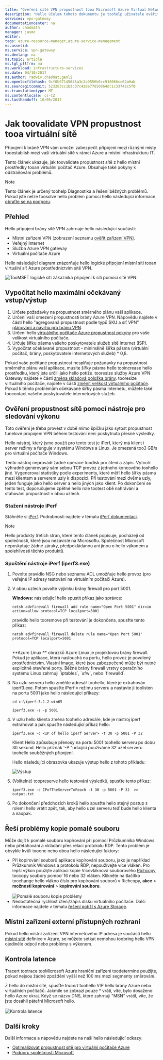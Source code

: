 ```yaml
---
title: "Ověření sítě VPN propustnost tooa Microsoft Azure Virtual Network | Microsoft Docs"
description: "Hello účelem tohoto dokumentu je toohelp uživatele ověřit propustnost sítě hello ze své místní prostředky tooan virtuální počítač Azure."
services: vpn-gateway
documentationcenter: na
author: chadmath
manager: jasmc
editor: 
tags: azure-resource-manager,azure-service-management
ms.assetid: 
ms.service: vpn-gateway
ms.devlang: na
ms.topic: article
ms.tgt_pltfrm: na
ms.workload: infrastructure-services
ms.date: 04/10/2017
ms.author: radwiv;chadmat;genli
ms.openlocfilehash: 9cf0b67145645a3c2a9556b0cc910066cc62a9ab
ms.sourcegitcommit: 523283cc1b3c37c428e77850964dc1c33742c5f0
ms.translationtype: MT
ms.contentlocale: cs-CZ
ms.lasthandoff: 10/06/2017
---
```

# <a name="how-toovalidate-vpn-throughput-tooa-virtual-network"></a>Jak toovalidate VPN propustnost tooa virtuální sítě

Připojení k bráně VPN vám umožní zabezpečit připojení mezi různými místy tooestablish mezi vaší virtuální sítě v rámci Azure a místní infrastrukturu IT.

Tento článek ukazuje, jak toovalidate propustnost sítě z hello místní prostředky tooan virtuální počítač Azure. Obsahuje také pokyny k odstraňování problémů.

>[!NOTE]
>Tento článek je určený toohelp Diagnostika a řešení běžných problémů. Pokud jste nelze toosolve hello problém pomocí hello následující informace, [obraťte se na podporu](https://portal.azure.com/?#blade/Microsoft_Azure_Support/HelpAndSupportBlade).
>
>

## <a name="overview"></a>Přehled

Hello připojení brány sítě VPN zahrnuje hello následující součásti:

- Místní zařízení VPN (zobrazení seznamu [ověřit zařízení VPN)](vpn-gateway-about-vpn-devices.md#devicetable).
- Veřejný Internet
- Služba Azure VPN gateway
- Virtuální počítače Azure

Hello následující diagram znázorňuje hello logické připojení místní síti tooan virtuální síť Azure prostřednictvím sítě VPN.

![TooMSFT logické síti zákazníka připojení k síti pomocí sítě VPN](./media/vpn-gateway-validate-throughput-to-vnet/VPNPerf.png)

## <a name="calculate-hello-maximum-expected-ingressegress"></a>Vypočítat hello maximální očekávaný vstup/výstup

1.  Určete požadavky na propustnost směrného plánu vaší aplikace.
2.  Určení vaší omezení propustnosti brány Azure VPN. Nápovědu najdete v části hello "agregovaná propustnost podle typů SKU a síť VPN" [plánování a návrhu pro bránu VPN](vpn-gateway-plan-design.md).
3.  Určení hello [virtuálního počítače Azure propustnost pokyny](../virtual-machines/virtual-machines-windows-sizes.md) pro vaše velikost virtuálního počítače.
4.  Určuje šířku pásma vašeho poskytovatele služeb sítě Internet (ISP).
5.  Vypočítat očekávané propustnost - minimálně šířka pásma (virtuální počítač, brány, poskytovatele internetových služeb) * 0,8.

Pokud vaše počítané propustnost nesplňuje požadavky na propustnost směrného plánu vaší aplikace, musíte šířky pásma hello tooincrease hello prostředku, který jste určili jako hello potíže. tooresize služby Azure VPN Gateway najdete v části [změna skladová položka brány](https://docs.microsoft.com/en-us/azure/vpn-gateway/vpn-gateway-about-vpn-gateway-settings.md#gwsku). tooresize virtuálního počítače, najdete v části [změnit velikost virtuálního počítače](../virtual-machines/virtual-machines-windows-resize-vm.md). Pokud k těmto problémům očekávané šířky pásma Internetu, můžete také toocontact vašeho poskytovatele internetových služeb.

## <a name="validate-network-throughput-by-using-performance-tools"></a>Ověření propustnost sítě pomocí nástroje pro sledování výkonu

Toto ověření je třeba provést v době mimo špičku jako sytost propustnost tunelové propojení VPN během testování není poskytnuta přesné výsledky.

Hello nástroj, který jsme použít pro tento test je iPerf, který má klient i server režimy a funguje v systému Windows a Linux. Je omezená too3 GB/s pro virtuální počítače Windows.

Tento nástroj neprovádí žádné operace toodisk pro čtení a zápis. Vytvoří výhradně generovaný sám sebou TCP provoz z jednoho koncového toohello jiné. Vygeneroval statistiky podle experimenty, které měří hello šířky pásma mezi klientem a serverem uzly k dispozici. Při testování mezi dvěma uzly, jeden funguje jako hello server a hello jiných jako klient. Po dokončení se tento test, doporučujeme zpětné hello role tootest obě nahrávání a stahování propustnost v obou uzlech.

### <a name="download-iperf"></a>Stažení nástroje iPerf
Stáhněte si [iPerf](https://iperf.fr/download/iperf_3.1/iperf-3.1.2-win64.zip). Podrobnosti najdete v tématu [iPerf dokumentaci](https://iperf.fr/iperf-doc.php).

 >[!NOTE]
 >Hello produkty třetích stran, které tento článek popisuje, pocházejí od společností, které jsou nezávislé na Microsoftu. Společnost Microsoft neposkytuje žádné záruky, předpokládanou ani jinou o hello výkonem a spolehlivostí těchto produktů.
 >
 >

### <a name="run-iperf-iperf3exe"></a>Spuštění nástroje iPerf (iperf3.exe)
1. Povolte pravidlo NSG nebo seznamu ACL umožňuje hello provoz (pro veřejné IP adresy testování na virtuálním počítači Azure).

2. V obou uzlech povolte výjimku brány firewall pro port 5001.

    **Windows:** následující hello spustit příkaz jako správce:

    ```CMD
    netsh advfirewall firewall add rule name="Open Port 5001" dir=in action=allow protocol=TCP localport=5001
    ```

    pravidlo hello tooremove při testování je dokončena, spusťte tento příkaz:

    ```CMD
    netsh advfirewall firewall delete rule name="Open Port 5001" protocol=TCP localport=5001
    ```
    </br>
    **Azure Linux:** obrázků Azure Linux je projektovou brány firewall. Pokud je aplikace, která naslouchá na portu, hello provoz je povolený prostřednictvím. Vlastní Image, které jsou zabezpečené může být nutné explicitně otevřené porty. Běžné brány firewall vrstvy operačního systému Linux zahrnují `iptables`, `ufw`, nebo `firewalld`.

3. Na uzlu serveru hello změňte adresář toohello, které je extrahován iperf3.exe. Potom spusťte iPerf v režimu serveru a nastavte ji toolisten na portu 5001 jako hello následující příkazy:

     ```CMD
     cd c:\iperf-3.1.2-win65

     iperf3.exe -s -p 5001
     ```

4. V uzlu hello klienta změna toohello adresáře, kde je nástroj iperf extrahovat a pak spusťte následující příkaz hello:

    ```CMD
    iperf3.exe -c <IP of hello iperf Server> -t 30 -p 5001 -P 32
    ```

    Klient Hello způsobuje přenosy na portu 5001 toohello serveru po dobu 30 sekund. Hello příznak '-P "určující používáme 32 uzel serveru toohello souběžných připojení.

    Hello následující obrazovka ukazuje výstup hello z tohoto příkladu:

    ![Výstup](./media/vpn-gateway-validate-throughput-to-vnet/06theoutput.png)

5. (Volitelné) toopreserve hello testování výsledků, spusťte tento příkaz:

    ```CMD
    iperf3.exe -c IPofTheServerToReach -t 30 -p 5001 -P 32  >> output.txt
    ```

6. Po dokončení předchozích kroků hello spusťte hello stejný postup s rolemi hello vrátit zpět, tak, aby hello uzel serveru teď bude hello klienta a naopak.

## <a name="address-slow-file-copy-issues"></a>Řeší problémy kopie pomalé souboru
Může dojít k pomalé souboru kopírování při pomocí Průzkumníka Windows nebo přetahování a vkládání přes relaci protokolu RDP. Tento problém je obvykle kvůli tooone nebo obou hello následující faktory:

- Při kopírování souborů aplikace kopírování souboru, jako je například Průzkumník Windows a protokolu RDP, nepoužívejte více vláken. Pro lepší výkon použijte aplikaci kopie Vícevláknová souborového [Richcopy](https://technet.microsoft.com/en-us/magazine/2009.04.utilityspotlight.aspx) toocopy soubory pomocí 16 nebo 32 vláken. Klikněte na tlačítko toochange hello vlákno číslo pro kopírování souborů v Richcopy, **akce** > **možnosti kopírování** > **kopírování souboru**.<br><br>
![Pomalé souboru kopie problémy](./media/vpn-gateway-validate-throughput-to-vnet/Richcopy.png)<br>
- Nedostatečná rychlost čtení/zápis disku virtuálního počítače. Další informace najdete v tématu [řešení potíží s Azure Storage](../storage/common/storage-e2e-troubleshooting.md).

## <a name="on-premises-device-external-facing-interface"></a>Místní zařízení externí přístupných rozhraní
Pokud hello místní zařízení VPN internetového IP adresa je součástí hello [místní sítě](vpn-gateway-howto-site-to-site-resource-manager-portal.md#LocalNetworkGateway) definice v Azure, se můžete setkat nemohou toobring hello VPN ojediněle odpojí nebo problémy s výkonem.

## <a name="checking-latency"></a>Kontrola latence
Tracert tootrace tooMicrosoft Azure hraniční zařízení toodetermine použijte, pokud nejsou žádné zpoždění vyšší než 100 ms mezi segmenty směrování.

Z hello do místní sítě, spusťte *tracert* toohello VIP hello brány Azure nebo virtuálních počítačů. Jakmile se zobrazí pouze * vrátí, víte, bylo dosaženo hello Azure okraj. Když se názvy DNS, které zahrnují "MSN" vrátil, víte, že jste dosáhli páteřní Microsoft hello.<br><br>
![Kontrola latence](./media/vpn-gateway-validate-throughput-to-vnet/08checkinglatency.png)

## <a name="next-steps"></a>Další kroky
Další informace a nápovědu najdete na naší hello následující odkazy:

- [Optimalizovat propustnost sítě pro virtuální počítače Azure](../virtual-network/virtual-network-optimize-network-bandwidth.md)
- [Podporu společnosti Microsoft](https://portal.azure.com/?#blade/Microsoft_Azure_Support/HelpAndSupportBlade)
